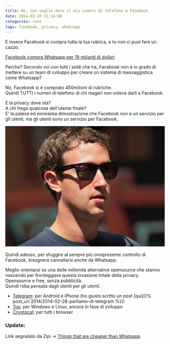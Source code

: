 ```yaml
---
title: No, non voglio dare il mio numero di telefono a Facebook
date: 2014-02-20 11:14:00
categories: rant
tags: facebook, privacy, whatsapp
---
```

E invece Facebook si compra tutta la tua rubrica, e tu non ci puoi fare
un cazzo.

[Facebook compra Whatsapp per 19 miliardi di dollari](http://www.repubblica.it/tecnologia/2014/02/19/news/rivoluzione_sul_web_facebook_compra_whatsapp_per_19_miliardi-79100980)

Perche? Secondo voi con tutti i soldi che ha, Facebook non è in grado di mettere su un team di sviluppo per creare un sistema di messaggistica come Whatsapp?

No, Facebook si è comprato 450milioni di rubriche.<br>
Quindi TUTTI i numeri di telefono di chi magari non voleva darli a Facebook.

E la privacy dove sta?<br>
A chi frega qualcosa dell'utente finale?<br>
E' la palese ed ennesima dimostrazione che Facebook non è un servizio per gli utenti, ma gli utenti sono un servizio per Facebook.

![mark-zuckerberg](/assets/img/posts/2014/mark-zuckerberg-glasses.jpg)

Quindi adesso, per sfuggire al sempre più onnipresente controllo di Facebook, bisognerà cancellarsi anche da Whatsapp.

Meglio orientarsi su una delle millemila alternative opensource che stanno nascendo per fronteggiare questa invasione totale della privacy.  
Opensource e free, senza pubblicità.  
Quindi roba pensata dagli utenti per gli utenti.

* [Telegram](https://telegram.org/): per Android e iPhone (ho giusto scritto un post [qui]({% post_url 2014/2014-02-28-parliamo-di-telegram %}))
* [Tox](http://tox.im): per Windows e Linux, ancora in fase di sviluppo  
* [Cryptocat](https://crypto.cat/): per tutti i browser

### Update:

Link segnalato da Zipi -> [Things that are cheaper than Whatsapp](http://thingsthatarecheaperthanwhatsapp.tumblr.com/)
